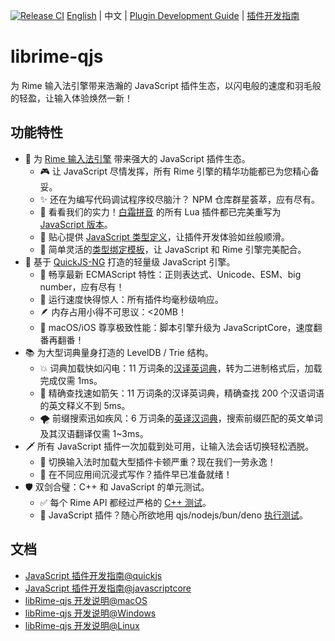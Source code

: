 [![Release CI](https://github.com/HuangJian/librime-qjs/actions/workflows/release-ci.yml/badge.svg)](https://github.com/HuangJian/librime-qjs/actions/workflows/release-ci.yml) [English](./doc/readme.en.md) | 中文 | [Plugin Development Guide](./doc/plugin-dev.en.md) | [插件开发指南](./doc/plugin-dev.cn.md)

# librime-qjs

为 Rime 输入法引擎带来浩瀚的 JavaScript 插件生态，以闪电般的速度和羽毛般的轻盈，让输入体验焕然一新！

## 功能特性

- 🔌 为 [Rime 输入法引擎](https://github.com/rime/librime) 带来强大的 JavaScript 插件生态。
  - 🎮 让 JavaScript 尽情发挥，所有 Rime 引擎的精华功能都已为您精心备妥。
  - ✨ 还在为编写代码调试程序绞尽脑汁？ NPM 仓库群星荟萃，应有尽有。
  - 👀 看看我们的实力！[白霜拼音](https://github.com/gaboolic/rime-frost) 的所有 Lua 插件都已完美重写为 [JavaScript 版本](https://github.com/HuangJian/rime-frost/tree/hj/js)。
  - 📝 贴心提供 [JavaScript 类型定义](./contrib/rime.d.ts)，让插件开发体验如丝般顺滑。
  - 🔄 简单灵活的[类型绑定模板](./src/engines/js_macros.h)，让 JavaScript 和 Rime 引擎完美配合。
- 🚀 基于 [QuickJS-NG](https://github.com/quickjs-ng/quickjs) 打造的轻量级 JavaScript 引擎。
  - 💪 畅享最新 ECMAScript 特性：正则表达式、Unicode、ESM、big number，应有尽有！
  - 🚄 运行速度快得惊人：所有插件均毫秒级响应。
  - 🪶 内存占用小得不可思议：<20MB！
  - 🍎 macOS/iOS 尊享极致性能：脚本引擎升级为 JavaScriptCore，速度翻番再翻番！
- 📚 为大型词典量身打造的 LevelDB / Trie 结构。
  - 💥 词典加载快如闪电：11 万词条的[汉译英词典](https://www.mdbg.net/chinese/dictionary?page=cc-cedict)，转为二进制格式后，加载完成仅需 1ms。
  - 🎯 精确查找速如箭矢：11 万词条的汉译英词典，精确查找 200 个汉语词语的英文释义不到 5ms。
  - 🌪️ 前缀搜索迅如疾风：6 万词条的[英译汉词典](https://github.com/skywind3000/ECDICT)，搜索前缀匹配的英文单词及其汉语翻译仅需 1~3ms。
- 🗡️ 所有 JavaScript 插件一次加载到处可用，让输入法会话切换轻松洒脱。
  - 🎉 切换输入法时加载大型插件卡顿严重？现在我们一劳永逸！
  - 🚀 在不同应用间沉浸式写作？插件早已准备就绪！
- 🛡️ 双剑合璧：C++ 和 JavaScript 的单元测试。
  - ✅ 每个 Rime API 都经过严格的 [C++ 测试](./tests/)。
  - 🧪 JavaScript 插件？随心所欲地用 qjs/nodejs/bun/deno [执行测试](https://github.com/HuangJian/rime-frost/tree/hj/js/tests)。

## 文档
- [JavaScript 插件开发指南@quickjs](./doc/plugin-dev.cn.md)
- [JavaScript 插件开发指南@javascriptcore](./doc/plugin-dev-with-jsc.md)
- [libRime-qjs 开发说明@macOS](./doc/build-macos.md)
- [libRime-qjs 开发说明@Windows](./doc/build-windows.md)
- [libRime-qjs 开发说明@Linux](./doc/build-linux.md)
